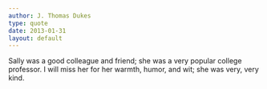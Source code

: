 ```yaml
---
author: J. Thomas Dukes
type: quote
date: 2013-01-31
layout: default
---
```


Sally was a good colleague and friend; she was a very popular college professor. I will miss her for her warmth, humor, and wit; she was very, very kind.
